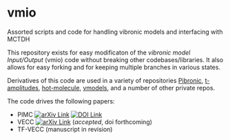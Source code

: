 # vmio
Assorted scripts and code for handling vibronic models and interfacing with MCTDH

This repository exists for easy modificaton of the _vibronic model Input/Output_ (vmio) code without breaking other codebases/libraries.
It also allows for easy forking and for keeping multiple branches in various states.

Derivatives of this code are used in a variety of repositories
[Pibronic](https://github.com/ngraymon/Pibronic),
[t-amplitudes](https://github.com/ngraymon/t-amplitudes),
[hot-molecule](https://github.com/bsonghao/hot-molecule/tree/Benchmark_MCTDH_TFCC),
[vmodels](https://github.com/bjb2chen/vmodels),
and a number of other private repos.

The code drives the following papers:

- PIMC
[![arXiv Link](https://img.shields.io/badge/arXiv%3A-1805.05971-blue.svg)](https://arxiv.org/abs/1805.05971)
[![DOI Link](https://img.shields.io/badge/DOI-10.1063%2F1.5025058-blue.svg)](https://doi.org/10.1063/1.5025058)
- VECC
[![arXiv Link](https://img.shields.io/badge/arXiv%3A-2312.14164-blue.svg)](https://arxiv.org/abs/2312.14164)
(*accepted*, doi forthcoming)
- TF-VECC
(manuscript in revision)


